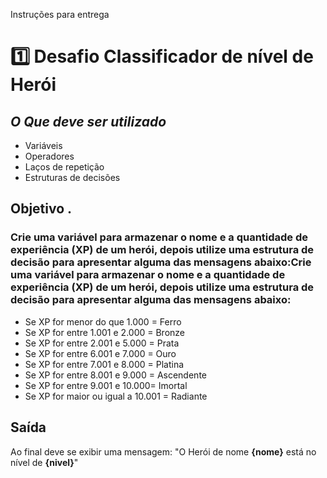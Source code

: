 Instruções para entrega
# 1️⃣ Desafio Classificador de nível de Herói  



##  ***O Que deve ser utilizado*** 
- Variáveis
- Operadores
- Laços de repetição
- Estruturas de decisões

## Objetivo .

### Crie uma variável para armazenar o nome e a quantidade de experiência (XP) de um herói, depois utilize uma estrutura de decisão para apresentar alguma das mensagens abaixo:Crie uma variável para armazenar o nome e a quantidade de experiência (XP) de um herói, depois utilize uma estrutura de decisão para apresentar alguma das mensagens abaixo:

- Se XP for menor do que 1.000 = Ferro 
- Se XP for entre 1.001 e 2.000 = Bronze
- Se XP for entre 2.001 e 5.000 = Prata
- Se XP for entre 6.001 e 7.000 = Ouro
- Se XP for entre 7.001 e 8.000 = Platina
- Se XP for entre 8.001 e 9.000 = Ascendente
- Se XP for entre 9.001 e 10.000= Imortal
- Se XP for maior ou igual a 10.001 = Radiante

## Saída

Ao final deve se exibir uma mensagem:
"O Herói de nome **{nome}** está no nível de **{nivel}**"

